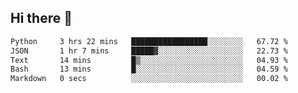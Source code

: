 ## Hi there 👋

<!--START_SECTION:waka-->

```txt
Python     3 hrs 22 mins   █████████████████░░░░░░░░   67.72 %
JSON       1 hr 7 mins     █████▓░░░░░░░░░░░░░░░░░░░   22.73 %
Text       14 mins         █▒░░░░░░░░░░░░░░░░░░░░░░░   04.93 %
Bash       13 mins         █░░░░░░░░░░░░░░░░░░░░░░░░   04.59 %
Markdown   0 secs          ░░░░░░░░░░░░░░░░░░░░░░░░░   00.02 %
```

<!--END_SECTION:waka-->

<!--
**OliverShang/OliverShang** is a ✨ _special_ ✨ repository because its `README.md` (this file) appears on your GitHub profile.

Here are some ideas to get you started:

- 🔭 I’m currently working on ...
- 🌱 I’m currently learning ...
- 👯 I’m looking to collaborate on ...
- 🤔 I’m looking for help with ...
- 💬 Ask me about ...
- 📫 How to reach me: ...
- 😄 Pronouns: ...
- ⚡ Fun fact: ...
-->
